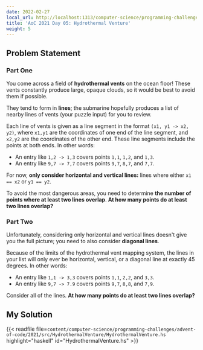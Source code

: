 ```yaml
---
date: 2022-02-27
local_url: http://localhost:1313/computer-science/programming-challenges/advent-of-code/2021/src/HydrothermalVenture/05-hydrothermal-venture/
title: 'AoC 2021 Day 05: Hydrothermal Venture'
weight: 5
---
```


## Problem Statement

### Part One

You come across a field of **hydrothermal vents** on the ocean floor!
These vents constantly produce large, opaque clouds, so it would be best
to avoid them if possible.

They tend to form in **lines**; the submarine hopefully produces a list
of nearby lines of vents (your puzzle input) for you to review.

Each line of vents is given as a line segment in the format `(x1, y1 ->
x2, y2)`, where `x1,y1` are the coordinates of one end of the line
segment, and `x2,y2` are the coordinates of the other end. These line
segments include the points at both ends. In other words:

* An entry like `1,2 -> 1,3` covers points `1,1`, `1,2`, and `1,3`.
* An entry like `9,7 -> 7,7` covers points `9,7`, `8,7`, and `7,7`.

For now, **only consider horizontal and vertical lines:** lines where
either `x1 == x2` or `y1 == y2`.

To avoid the most dangerous areas, you need to determine **the number of
points where at least two lines overlap**. **At how many points do at
least two lines overlap?**

### Part Two

Unfortunately, considering only horizontal and vertical lines doesn't
give you the full picture; you need to also consider **diagonal lines**.

Because of the limits of the hydrothermal vent mapping system, the lines
in your list will only ever be horizontal, vertical, or a diagonal line
at exactly 45 degrees. In other words:

* An entry like `1,1 -> 3,3` covers points `1,1`, `2,2`, and `3,3`.
* An entry like `9,7 -> 7.9` covers points `9,7`, `8,8`, and `7,9`.

Consider all of the lines. **At how many points do at least two lines
overlap?**

## My Solution

{{< readfile
  file=`content/computer-science/programming-challenges/advent-of-code/2021/src/HydrothermalVenture/HydrothermalVenture.hs`
  highlight="haskell"
  id="HydrothermalVenture.hs" >}}
